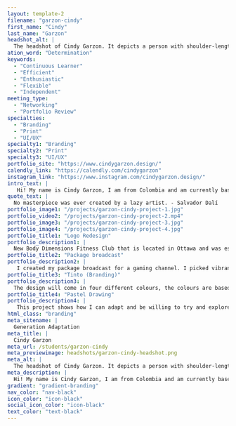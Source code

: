 ```yaml
---
layout: template-2
filename: "garzon-cindy" 
first_name: "Cindy"
last_name: "Garzon"
headshot_alt: |
  The headshot of Cindy Garzon. It depicts a person with shoulder-length ombred black-blonde hair, making a neutral expression whist facing the camera.
ation_word: "Determination"
keywords:
  - "Continuous Learner"
  - "Efficient"
  - "Enthusiastic"
  - "Flexible"
  - "Independent"
meeting_type:
  - "Networking"
  - "Portfolio Review"
specialties:
  - "Branding"
  - "Print"
  - "UI/UX"
specialty1: "Branding"
specialty2: "Print"
specialty3: "UI/UX"
portfolio_site: "https://www.cindygarzon.design/"
calendly_link: "https://calendly.com/cindygarzon"
instagram_link: "https://www.instagram.com/cindygarzon.design/"
intro_text: |
   Hi! My name is Cindy Garzon, I am from Colombia and am currently based in Ottawa, Canada. I discovered that graphic design is my true passion.
quote_text: |
  No masterpiece was ever created by a lazy artist. - Salvador Dalí
portfolio_image1: "/projects/garzon-cindy-project-1.jpg"
portfolio_video2: "/projects/garzon-cindy-project-2.mp4"
portfolio_image3: "/projects/garzon-cindy-project-3.jpg"
portfolio_image4: "/projects/garzon-cindy-project-4.jpg"
portfolio_title1: "Logo Redesign"
portfolio_description1: |
  New Body Dimensions Fitness Club that is located in Ottawa and was established in 1998. Their current logo is outdated and busy. I decided to create a more minimalistic logo that the audience will understand that is a gym and not something else.
portfolio_title2: "Package broadcast"
portfolio_description2: |
   I created my package broadcast for a gaming channel. I picked vibrant colours to make it fun and inviting. I added a lot of squares giving the effect of pixels like the retro video games. I had a hard time using the program but with the help of my instructor I was able to achieve my goal.
portfolio_title3: "Tinto (Branding)"
portfolio_description3: |
  The design will come in four different colours, the colours are based on the intensity of the coffee for example dark roast will be in a dark can making the customer understand right away the coffee they are about to purchaseis more intense in flavour. Why the name “Tinto” is a slang word that Colombians use to order small black coffee. The name is great way create a connection with the consumers.
portfolio_title4: "Pastel Drawing"
portfolio_description4: |
   This project shows how I can adapt and be willing to try and explore. This piece could be used in a poster for the food event of any print media.
html_class: "branding"
meta_sitename: |
  Generation Adaptation
meta_title: |
  Cindy Garzon
meta_url: /students/garzon-cindy
meta_previewimage: headshots/garzon-cindy-headshot.png
meta_alt: |
  The headshot of Cindy Garzon. It depicts a person with shoulder-length ombred black-blonde hair, making a neutral expression whist facing the camera.
meta_description: |
  Hi! My name is Cindy Garzon, I am from Colombia and am currently based in Ottawa, Canada. I discovered that graphic design is my true passion.
gradient: "gradient-branding"
nav_color: "nav-black"
icon_color: "icon-black"
social_icon_color: "icon-black"
text_color: "text-black"
---
```


